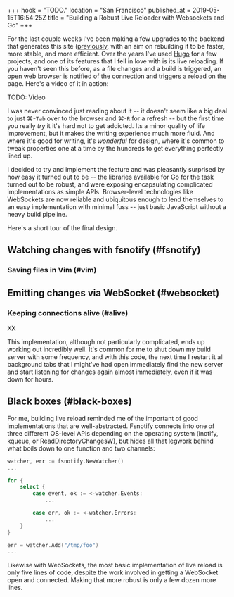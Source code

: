 +++
hook = "TODO."
location = "San Francisco"
published_at = 2019-05-15T16:54:25Z
title = "Building a Robust Live Reloader with Websockets and Go"
+++

For the last couple weeks I've been making a few upgrades
to the backend that generates this site
([previously][intrinsic], with an aim on rebuilding it to
be faster, more stable, and more efficient. Over the years
I've used [Hugo][hugo] for a few projects, and one of its
features that I fell in love with is its live reloading. If
you haven't seen this before, as a file changes and a build
is triggered, an open web browser is notified of the
connection and triggers a reload on the page. Here's a
video of it in action:

TODO: Video

I was never convinced just reading about it -- it doesn't
seem like a big deal to just ⌘-`Tab` over to the browser
and ⌘-`R` for a refresh -- but the first time you really
_try_ it it's hard not to get addicted. Its a minor quality
of life improvement, but it makes the writing experience
much more fluid. And where it's good for writing, it's
_wonderful_ for design, where it's common to tweak
properties one at a time by the hundreds to get everything
perfectly lined up.

I decided to try and implement the feature and was
pleasantly surprised by how easy it turned out to be -- the
libraries available for Go for the task turned out to be
robust, and were exposing encapsulating complicated
implementations as simple APIs. Browser-level technologies
like WebSockets are now reliable and ubiquitous enough to
lend themselves to an easy implementation with minimal fuss
-- just basic JavaScript without a heavy build pipeline.

Here's a short tour of the final design.

## Watching changes with fsnotify (#fsnotify)

### Saving files in Vim (#vim)

## Emitting changes via WebSocket (#websocket)

### Keeping connections alive (#alive)

XX

This implementation, although not particularly complicated,
ends up working out incredibly well. It's common for me to
shut down my build server with some frequency, and with
this code, the next time I restart it all background tabs
that I might've had open immediately find the new server
and start listening for changes again almost immediately,
even if it was down for hours.

## Black boxes (#black-boxes)

For me, building live reload reminded me of the important
of good implementations that are well-abstracted. Fsnotify
connects into one of three different OS-level APIs
depending on the operating system (inotify, kqueue, or
ReadDirectoryChangesW), but hides all that legwork behind
what boils down to one function and two channels:

``` go
watcher, err := fsnotify.NewWatcher()
...

for {
    select {
        case event, ok := <-watcher.Events:
            ...

        case err, ok := <-watcher.Errors:
            ...
    }
}

err = watcher.Add("/tmp/foo")
...
```

Likewise with WebSockets, the most basic implementation of
live reload is only five lines of code, despite the work
involved in getting a WebSocket open and connected. Making
that more robust is only a few dozen more lines.

[hugo]: https://gohugo.io/
[intrinsic]: /aws-intrinsic-static

